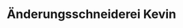 ---
title: "Änderungsschneiderei Kevin"
url: /toenisvorst/aenderungsschneiderei-kevin/
shop: Schneiderei
---